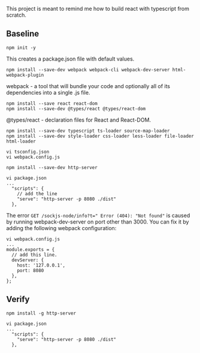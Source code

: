This project is meant to remind me how to build react with typescript from scratch.

## Baseline

```
npm init -y
```

This creates a package.json file with default values.

```
npm install --save-dev webpack webpack-cli webpack-dev-server html-webpack-plugin
```

webpack - a tool that will bundle your code and optionally all of its dependencies into a single .js file.

```
npm install --save react react-dom
npm install --save-dev @types/react @types/react-dom
```

@types/react - declaration files for React and React-DOM.

```
npm install --save-dev typescript ts-loader source-map-loader
npm install --save-dev style-loader css-loader less-loader file-loader html-loader
```

```
vi tsconfig.json
vi webpack.config.js
```

```
npm install --save-dev http-server
```

```
vi package.json
...
  "scripts": {
    // add the line
    "serve": "http-server -p 8080 ./dist"
  },
```
The error `GET /sockjs-node/info?t=" Error (404): "Not found"` is caused by running webpack-dev-server on port other than 3000.
You can fix it by adding the following webpack configuration:
 
```
vi webpack.config.js
...
module.exports = {
  // add this line.
  devServer: {
    host: '127.0.0.1',
    port: 8080
  },
};
```
## Verify

```
npm install -g http-server

vi package.json
...
  "scripts": {
    "serve": "http-server -p 8080 ./dist"
  },
```

